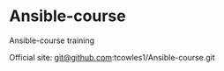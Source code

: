 # Ansible-course
Ansible-course training

Official site: git@github.com:tcowles1/Ansible-course.git

